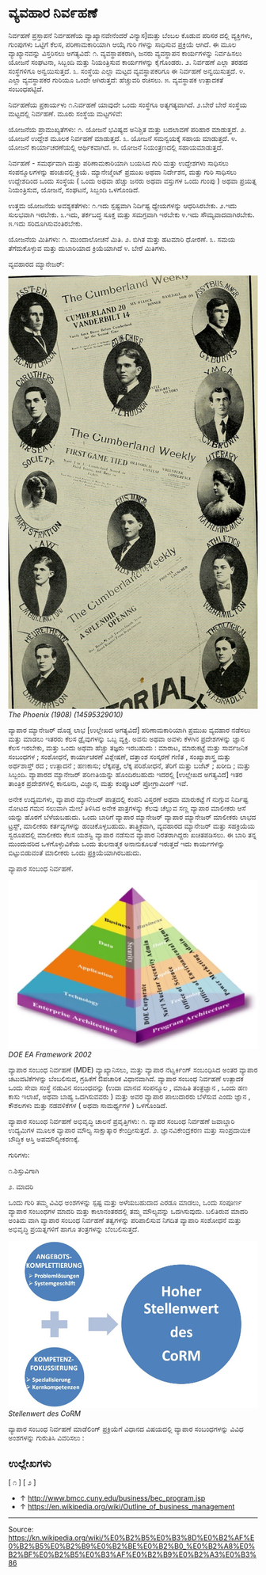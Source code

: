 # ವ್ಯವಹಾರ ನಿವ೯ಹಣೆ

ನಿರ್ವಹಣೆ ಪ್ರಸ್ತಾಪನೆ
ನಿರ್ವಹಣೆಯ ವ್ಯಾಖ್ಯಾನವೇನೆಂದರೆ ವಿನ್ಯಾಸ]ಮತ್ತು ಬೆಂಬಲ ಕೊಡುವ ಪರಿಸರ ದಲ್ಲಿ ವ್ಯಕ್ತಿಗಳು, ಗುಂಪುಗಳು ಒಟ್ಟಿಗೆ ಕೆಲಸ, ಪರಿಣಾಮಕಾರಿಯಾಗಿ ಆಯ್ಕೆ ಗುರಿ ಗಳನ್ನು ಸಾಧಿಸುವ ಪ್ರಕ್ರಿಯೆ ಆಗಿದೆ. ಈ ಮೂಲ ವ್ಯಾಖ್ಯಾನವನ್ನು ವಿಸ್ತರಿಸಲು ಅಗತ್ಯವಿದೆ:
೧. ವ್ಯವಸ್ಥಾಪಕರಾಗಿ, ಜನರು ವ್ಯವಸ್ಥಾಪನ ಕಾರ್ಯಗಳನ್ನು ನಿರ್ವಹಿಸಲು ಯೋಜನೆ ಸಂಘಟನಾ, ಸಿಬ್ಬಂದಿ ಮತ್ತು ನಿಯಂತ್ರಿಸುವ ಕಾರ್ಯಗಳನ್ನು ಕೈಗೊಂಡರು.
೨. ನಿರ್ವಹಣೆ ಎಲ್ಲಾ ತರಹದ ಸಂಸ್ಥೆಗಳಿಗೂ ಅನ್ವಯಿಸುತ್ತದೆ.
೩. ಸಂಸ್ಥೆಯ ಎಲ್ಲಾ ಮಟ್ಟದ ವ್ಯವಸ್ಥಾಪಕರಿಗೂ ಈ ನಿರ್ವಹಣೆ ಅನ್ವಯಿಸುತ್ತದೆ.
೪. ಎಲ್ಲಾ ವ್ಯವಸ್ಥಾಪಕರ ಗುರಿಯೂ ಒಂದೇ ಆಗಿರುತ್ತದೆ: ಹೆಚ್ಚುವರಿ ರಚಿಸಲು.
೫. ವ್ಯವಸ್ಥಾಪಕ ಉತ್ಪಾದಕತೆ ಸಂಬಂಧಪಟ್ಟಿದೆ.

ನಿರ್ವಹಣೆಯ ಪ್ರಕಾರ್ಯಳು
೧.ನಿರ್ವಹಣೆ ಯಾವುದೇ ಒಂದು ಸಂಸ್ಥೆಗೂ ಅತ್ಯಗತ್ಯವಾಗಿದೆ.
೨.ಬೇರೆ ಬೇರೆ ಸಂಸ್ಥೆಯ ಮಟ್ಟದಲ್ಲಿ ನಿರ್ವಹಣೆ. ಮೂರು ಸಂಸ್ಥೆಯ ಮಟ್ಟಗಳಿವೆ:

ಯೋಜನೆಯ ಪ್ರಾಮುಖ್ಯತೆಗಳು:
೧. ಯೋಜನೆ ಭವಿಷ್ಯದ ಅನಿಶ್ಚಿತ ಮತ್ತು ಬದಲಾವಣೆ ಪರಿಹಾರ ಮಾಡುತ್ತದೆ.
೨. ಯೋಜನೆ ಉದ್ದೇಶ ಮೂಲಕ ನಿರ್ವಹಣೆ ಮಾಡುತ್ತದೆ.
೩. ಯೋಜನೆ ಸಮನ್ವಯಕ್ಕೆ ಸಹಾಯ ಮಾಡುತ್ತದೆ.
೪. ಯೋಜನೆ ಕಾರ್ಯಾಚರಣೆಯಲ್ಲಿ ಆರ್ಥಿಕವಾಗಿದೆ.
೫. ಯೋಜನೆ ನಿಯಂತ್ರಣದಲ್ಲಿ ಸಹಾಯಮಾಡುತ್ತದೆ.

ನಿರ್ವಹಣೆ - ಸಮರ್ಥವಾಗಿ ಮತ್ತು ಪರಿಣಾಮಕಾರಿಯಾಗಿ ಬಯಸಿದ ಗುರಿ ಮತ್ತು ಉದ್ದೇಶಗಳು ಸಾಧಿಸಲು ಸಂಪನ್ಮೂಲಗಳನ್ನು ಹಂಚುವಲ್ಲಿ ಕ್ರಿಯೆ. ಮ್ಯಾನೇಜ್ಮೆಂಟ್ ಪ್ರಮುಖ ಅಥವಾ ನಿರ್ದೇಶನ, ಮತ್ತು ಗುರಿ ಸಾಧಿಸಲು ಉದ್ದೇಶದಿಂದ ಒಂದು ಸಂಸ್ಥೆಯ ( ಒಂದು ಅಥವಾ ಹೆಚ್ಚು ಜನರು ಅಥವಾ ವಸ್ತುಗಳ ಒಂದು ಗುಂಪು ) ಅಥವಾ ಪ್ರಯತ್ನ ನಿಯಂತ್ರಿಸುವ, ಯೋಜನೆ, ಸಂಘಟನೆ, ಸಿಬ್ಬಂದಿ ಒಳಗೊಂಡಿದೆ.

ಉತ್ತಮ ಯೋಜನೆಯ ಅವಶ್ಯಕತೆಗಳು:
೧.ಇದು ಸ್ಪಷ್ಟವಾಗಿ ನಿರ್ದಿಷ್ಟ ಧ್ಯೇಯಗಳನ್ನು ಆಧರಿಸಿರಬೇಕು.
೨.ಇದು ಸುಲಭವಾಗಿ ಇರಬೇಕು.
೩.ಇದು, ತರ್ಕಬದ್ಧ ಸೂಕ್ತ ಮತ್ತು ಸಮಗ್ರವಾಗಿ ಇರಬೇಕು
೪.ಇದು ಸೌಮ್ಯವಾದವಾಗಿರಬೇಕು.
೫.ಇದು ಸರಿದೂಗಿಸುವಂತಿರಬೇಕು.

ಯೋಜನೆಯ ಮಿತಿಗಳು:
೧. ಮುಂದಾಲೋಚನೆ ಮಿತಿ.
೨. ಬಿಗಿತ ಮತ್ತು ಹಟಮಾರಿ ಧೋರಣೆ.
೩. ಸಮಯ ತೆಗೆದುಕೊಳ್ಳುವ ಮತ್ತು ದುಬಾರಿಯಾದ ಕ್ರಿಯೆಯಾಗಿದೆ
೪. ಬೇರೆ ಮಿತಿಗಳು.

ವ್ಯವಹಾರದ ಮ್ಯಾನೇಜರ್:

![](../../images/258024767c2a0f09.jpg)
*The Phoenix (1908) (14595329010)*

ವ್ಯಾಪಾರ ಮ್ಯಾನೇಜರ್ ದೊಡ್ಡ ಲಾಭ [ಉಲ್ಲೇಖದ ಅಗತ್ಯವಿದೆ] ಪರಿಣಾಮಕಾರಿಯಾಗಿ ಪ್ರಮುಖ ವ್ಯವಹಾರ ನಡೆಸಲು ಮತ್ತು ಮಾಡಲು ಇತರರು ಕೆಲಸ ಡ್ರೈವುಗಳನ್ನು ಒಬ್ಬ ವ್ಯಕ್ತಿ. ಅವನು ಅಥವಾ ಅವಳು ಕೆಳಗಿನ ಪ್ರದೇಶಗಳನ್ನು ಜ್ಞಾನ ಕೆಲಸ ಇರಬೇಕು, ಮತ್ತು ಒಂದು ಅಥವಾ ಹೆಚ್ಚು ತಜ್ಞರು ಇರಬಹುದು : ಮಾರಾಟ, ಮಾರುಕಟ್ಟೆ ಮತ್ತು ಸಾರ್ವಜನಿಕ ಸಂಬಂಧಗಳ ; ಸಂಶೋಧನೆ, ಕಾರ್ಯಾಚರಣೆ ವಿಶ್ಲೇಷಣೆ, ದತ್ತಾಂಶ ಸಂಸ್ಕರಣೆ ಗಣಿತ , ಸಂಖ್ಯಾಶಾಸ್ತ್ರ ಮತ್ತು ಅರ್ಥಶಾಸ್ತ್ ರದ ; ಉತ್ಪಾದನೆ ; ಹಣಕಾಸು; ಲೆಕ್ಕಪತ್ರ, ಲೆಕ್ಕ ಪರಿಶೋಧನೆ, ತೆರಿಗೆ ಮತ್ತು ಬಜೆಟ್ ; ಖರೀದಿ ; ಮತ್ತು ಸಿಬ್ಬಂದಿ. ವ್ಯಾಪಾರದ ಮ್ಯಾನೇಜರ್ ಪರಿಣತಿಯನ್ನು ಹೊಂದಿರಬಹುದು ಇದರಲ್ಲಿ [ಉಲ್ಲೇಖದ ಅಗತ್ಯವಿದೆ] ಇತರ ತಾಂತ್ರಿಕ ಪ್ರದೇಶಗಳಲ್ಲಿ ಕಾನೂನು, ವಿಜ್ಞಾನ, ಮತ್ತು ಕಂಪ್ಯೂಟರ್ ಪ್ರೋಗ್ರಾಮಿಂಗ್ ಇವೆ.

ಅನೇಕ ಉದ್ಯಮಗಳು, ವ್ಯಾಪಾರ ಮ್ಯಾನೇಜರ್ ಪಾತ್ರದಲ್ಲಿ ಕಂಪನಿ ವಿಸ್ತರಣೆ ಅಥವಾ ಮಾರುಕಟ್ಟೆ ಗೆ ನುಗ್ಗುವ ನಿರ್ದಿಷ್ಟ ನೋಟದ ಗಮನ ಸಲುವಾಗಿ ಮೇಲೆ ತಿಳಿಸಿದ ಅನೇಕ ಪಾತ್ರಗಳನ್ನು ಕೆಲವು ಚೆಲ್ಲುವ ಸಣ್ಣ ವ್ಯಾಪಾರ ಮಾಲೀಕರು ಆಸೆ ಯನ್ನು ಹೊರಗೆ ಬೆಳೆಯಬಹುದು. ಒಂದು ಬಾರಿಗೆ ವ್ಯಾಪಾರ ಮ್ಯಾನೇಜರ್ ವ್ಯಾಪಾರ ಮ್ಯಾನೇಜರ್ ಮಾಲೀಕರು ಲಾಭದ ಟ್ರಸ್ಟ್, ಮಾಲೀಕರು ಕರ್ತವ್ಯಗಳನ್ನು ಹಂಚಿಕೊಳ್ಳಬಹುದು. ತಾತ್ತ್ವಿಕವಾಗಿ, ವ್ಯವಹಾರದ ಮ್ಯಾನೇಜರ್ ಮತ್ತು ಸಹಕ್ರಿಯೆಯ ಸ್ವರೂಪದಲ್ಲಿ ಮಾಲೀಕರು ಕೆಲಸ ಯಶಸ್ವಿ ವ್ಯಾಪಾರ ನಡೆಸುವ ವ್ಯಾಪಾರ ನಿರತರಾಗಿದ್ದರು ಖಚಿತಪಡಿಸಲು. ಈ ಬಾರಿ ತನ್ನ ಮುಂದುವರಿದ ಒಳಗೊಳ್ಳುವಿಕೆಯ ಒಂದು ತುಲನಾತ್ಮಕ ಅನಾನುಕೂಲತೆ ಇರುತ್ತದೆ ಇದು ಕಾರ್ಯಗಳನ್ನು ಬಿಟ್ಟುಬಿಡುವಂತೆ ಮಾಲೀಕರು ಒಂದು ಪ್ರಕ್ರಿಯೆಯಾಗಿರಬಹುದು.

ವ್ಯಾಪಾರ ಸಂಬಂಧ ನಿರ್ವಹಣೆ.

![](../../images/4167caf436d6d121.jpg)
*DOE EA Framework 2002*

ವ್ಯಾಪಾರ ಸಂಬಂಧ ನಿರ್ವಹಣೆ (MDE) ವ್ಯಾಖ್ಯಾನಿಸಲು, ಮತ್ತು ವ್ಯಾಪಾರ ನೆಟ್ವರ್ಕಿಂಗ್ ಸಂಬಂಧಿಸಿದ ಅಂತರ ವ್ಯಾಪಾರ ಚಟುವಟಿಕೆಗಳನ್ನು ಬೆಂಬಲಿಸುವ, ಗ್ರಹಿಕೆಗೆ ಔಪಚಾರಿಕ ವಿಧಾನವಾಗಿದೆ. ವ್ಯಾಪಾರ ಸಂಬಂಧ ನಿರ್ವಹಣೆ ಉತ್ಪಾದಕ ಒಂದು ಸೇವಾ ಸಂಸ್ಥೆ ನಡುವಿನ ಸಂಬಂಧವನ್ನು (ಉದಾ ಮಾನವ ಸಂಪನ್ಮೂಲ , ಮಾಹಿತಿ ತಂತ್ರಜ್ಞಾನ , ಒಂದು ಹಣ ಕಾಸು ಇಲಾಖೆ, ಅಥವಾ ಬಾಹ್ಯ ಒದಗಿಸುವವರು ) ಮತ್ತು ಅವರ ವ್ಯಾಪಾರ ಪಾಲುದಾರರು ಬೆಳೆಸುವ ಎಂದು ಜ್ಞಾನ , ಕೌಶಲಗಳು ಮತ್ತು ನಡವಳಿಕೆಗಳ ( ಅಥವಾ ಸಾಮರ್ಥ್ಯಗಳ ) ಒಳಗೊಂಡಿದೆ.

ವ್ಯಾಪಾರ ಸಂಬಂಧ ನಿರ್ವಹಣೆ ಅಭಿವೃದ್ಧಿ ಚಾಲನೆ ಪ್ರವೃತ್ತಿಗಳು:
೧. ವ್ಯಾಪರ ಸಂಬಂಧ ನಿರ್ವಹಣೆ ಜವಾಬ್ದಾರಿ ಉದ್ಯಮಿಗಳ ಮೂಲಕ ವ್ಯಾಪಾರ ಮೌಲ್ಯ ಸಾಕ್ಷಾತ್ಕಾರ ಕೇಂದ್ರೀಸುತ್ತದೆ.
೨. ಜ್ಞಾನವಿಕೇಂದ್ರಕರಣ ಮತ್ತು ಸಾಂಪ್ರದಾಯಿಕ ಬೌದ್ಧಿಕ ಆಸ್ತಿ ಅಪಮೌಲ್ಯೀಕರಣಕ್ಕೆ.

ಗುರಿಗಳು:

೧.ಶಿಸ್ತುವಿಗಾಗಿ

೨. ಮಾದರಿ

ಒಂದು ಗುರಿ ತಮ್ಮ ವಿವಿಧ ಅಂಶಗಳನ್ನು ಸ್ಪಷ್ಟ ಮತ್ತು ಅಳೆಯಬಹುದಾದ ಎರಡೂ ಮಾಡಲು, ಒಂದು ಸಂಪೂರ್ಣ ವ್ಯಾಪಾರ ಸಂಬಂಧಗಳ ಮಾದರಿ ಮತ್ತು ಕಾಲಾನಂತರದಲ್ಲಿ ತಮ್ಮ ಮೌಲ್ಯವನ್ನು ಒದಗಿಸುವುದು. ಬಲಿತಿರುವ ಮಾದರಿ ಅಂತಿಮ ವಾಗಿ ವ್ಯಾಪಾರ ಸಂಬಂಧ ನಿರ್ವಹಣೆ ತತ್ವಗಳನ್ನು ಪರಿಪಾಲಿಸುವ ನಿಗದಿತ ವ್ಯಾಪಾರಿ ಸಂಶೋಧನೆ ಮತ್ತು ಅಭಿವೃದ್ಧಿ ಪ್ರಯತ್ನಗಳಿಗೆ ಹಾಗೂ ತಂತ್ರಗಳನ್ನು ಬೆಂಬಲಿಸುತ್ತದೆ.

![](../../images/622aa0e319f7edfc.jpg)
*Stellenwert des CoRM*

ವ್ಯಾಪಾರ ಸಂಬಂಧ ನಿರ್ವಹಣೆ ಮಾಡೆಲಿಂಗ್ ಪ್ರಕ್ರಿಯೆಗೆ ವಿಧಾನದ ವಿಷಯದಲ್ಲಿ ವ್ಯಾಪಾರ ಸಂಬಂಧಗಳನ್ನು ವಿವಿಧ ಅಂಶಗಳನ್ನು ಗುರುತಿಸಿ ವಿವರಿಸಲು :

## ಉಲ್ಲೇಖಗಳು

<reference/> [ ೧ ] [ ೨ ]

- ↑ http://www.bmcc.cuny.edu/business/bec_program.jsp
- ↑ https://en.wikipedia.org/wiki/Outline_of_business_management

---
Source: https://kn.wikipedia.org/wiki/%E0%B2%B5%E0%B3%8D%E0%B2%AF%E0%B2%B5%E0%B2%B9%E0%B2%BE%E0%B2%B0_%E0%B2%A8%E0%B2%BF%E0%B2%B5%E0%B3%AF%E0%B2%B9%E0%B2%A3%E0%B3%86
